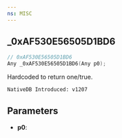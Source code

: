 ```yaml
---
ns: MISC
---
```

## _0xAF530E56505D1BD6

```c
// 0xAF530E56505D1BD6
Any _0xAF530E56505D1BD6(Any p0);
```

Hardcoded to return one/true.

```
NativeDB Introduced: v1207
```

## Parameters
* **p0**:
